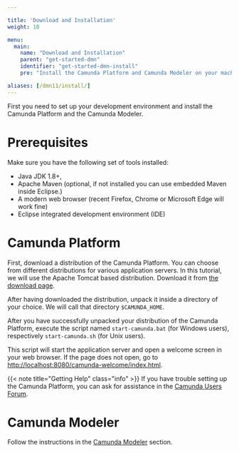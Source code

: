 ```yaml
---

title: 'Download and Installation'
weight: 10

menu:
  main:
    name: "Download and Installation"
    parent: "get-started-dmn"
    identifier: "get-started-dmn-install"
    pre: "Install the Camunda Platform and Camunda Modeler on your machine."

aliases: [/dmn11/install/]
---
```


First you need to set up your development environment and install the Camunda Platform and the Camunda Modeler.


# Prerequisites

Make sure you have the following set of tools installed:

* Java JDK 1.8+,
* Apache Maven (optional, if not installed you can use embedded Maven inside Eclipse.)
* A modern web browser (recent Firefox, Chrome or Microsoft Edge will work fine)
* Eclipse integrated development environment (IDE)


# Camunda Platform

First, download a distribution of the Camunda Platform. You can choose from different distributions for various application servers. In this tutorial, we will use the Apache Tomcat based distribution. Download it from [the download page](https://camunda.com/download/).

After having downloaded the distribution, unpack it inside a directory of your choice. We will call that directory `$CAMUNDA_HOME`.

After you have successfully unpacked your distribution of the Camunda Platform, execute the script named `start-camunda.bat` (for Windows users), respectively `start-camunda.sh` (for Unix users).

This script will start the application server and open a welcome screen in your web browser. If the page does not open, go to [http://localhost:8080/camunda-welcome/index.html](http://localhost:8080/camunda-welcome/index.html).

{{< note title="Getting Help" class="info" >}}
If you have trouble setting up the Camunda Platform, you can ask for assistance in the [Camunda Users Forum](https://forum.camunda.org/).


# Camunda Modeler

Follow the instructions in the [Camunda Modeler](/manual/latest/installation/camunda-modeler) section.
